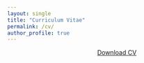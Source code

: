 ```yaml
---
layout: single
title: "Curriculum Vitae"
permalink: /cv/
author_profile: true
---
```


<p style="text-align: center;">
  <a class="btn btn--primary" href="{{ '/assets/files/Maryam_Fatemi_CV.pdf' | relative_url }}" target="_blank" rel="noopener">
    Download CV
  </a>
</p>
